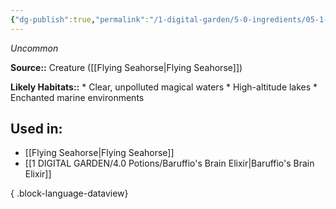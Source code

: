 ```yaml
---
{"dg-publish":true,"permalink":"/1-digital-garden/5-0-ingredients/05-1-creatures/powdered-flying-seahorse/","tags":["ingredient","uncommon"]}
---
```


*Uncommon*

**Source::** Creature ([[Flying Seahorse\|Flying Seahorse]])

**Likely Habitats::** * Clear, unpolluted magical waters * High-altitude lakes * Enchanted marine environments

## Used in:

- [[Flying Seahorse\|Flying Seahorse]]
- [[1 DIGITAL GARDEN/4.0 Potions/Baruffio's Brain Elixir\|Baruffio's Brain Elixir]]

{ .block-language-dataview}


